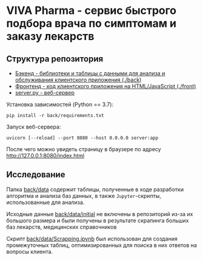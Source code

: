 # VIVA Pharma - сервис быстрого подбора врача по симптомам и заказу лекарств


Структура репозитория
-----
- [Бэкенд - библиотеки и таблицы с данными для анализа и обслуживания клиентского приложения (./back)](back)
- [Фронтенд - код клиентского приложения на HTML/JavaScript (./front)](front)
- [server.py - веб-сервер](server.py)

Установка зависимостей (Python == 3.7):

    pip install -r back/requirements.txt
    
Запуск веб-сервера:

    uvicorn [--reload] --port 8080 --host 0.0.0.0 server:app
    
После чего можно увидеть страницу в браузере по адресу http://127.0.0.1:8080/index.html

Исследование
-----

Папка [back/data](back/data) содержит таблицы, полученные в ходе разработки алгоритма и анализа баз данных,
в также `Jupyter`-скрипты, использованные для анализа.

Исходные данные [back/data/initial](back/data/initial) не включены в репозиторий из-за их большого размера и были 
получены в результате скрапинга больших баз лекарств, медицинских справочников

Скрипт [back/data/Scrapping.ipynb](back/data/Scrapping.ipynb) был использован для создания промежуточных
таблиц, оптимизированных для поиска в них ответов на вопросы клиента.